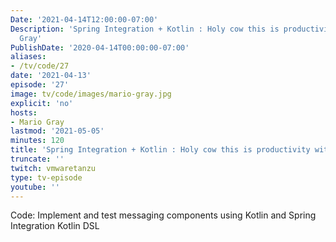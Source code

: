 ```yaml
---
Date: '2021-04-14T12:00:00-07:00'
Description: 'Spring Integration + Kotlin : Holy cow this is productivity’ with Mario
  Gray'
PublishDate: '2020-04-14T00:00:00-07:00'
aliases:
- /tv/code/27
date: '2021-04-13'
episode: '27'
image: tv/code/images/mario-gray.jpg
explicit: 'no'
hosts:
- Mario Gray
lastmod: '2021-05-05'
minutes: 120
title: 'Spring Integration + Kotlin : Holy cow this is productivity with Mario Gray'
truncate: ''
twitch: vmwaretanzu
type: tv-episode
youtube: ''
---
```


Code: Implement and test messaging components using Kotlin and Spring Integration Kotlin DSL
